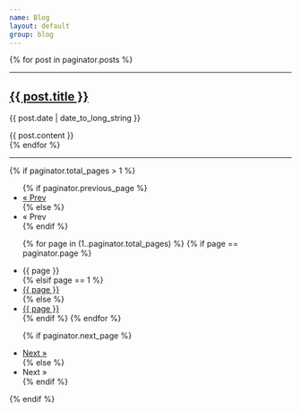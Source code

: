 ```yaml
---
name: Blog
layout: default
group: blog
---
```


<!-- This loops through the paginated posts -->
{% for post in paginator.posts %}
  <hr>
  <h2><a href="{{ post.url }}">{{ post.title }}</a></h2>
  <p class="author">
    <span class="date">{{ post.date | date_to_long_string }}</span>
  </p>
  <div class="content">
    {{ post.content }}
  </div>
{% endfor %}
<hr>

<!-- This makes links to other paginator pages -->
{% if paginator.total_pages > 1 %}
<ul class="pagination">
  {% if paginator.previous_page %}
    <li><a href="{{ paginator.previous_page_path | prepend: site.baseurl | replace: '//', '/' }}">&laquo; Prev</a></li>
  {% else %}
    <li><span>&laquo; Prev</span></li>
  {% endif %}

  {% for page in (1..paginator.total_pages) %}
    {% if page == paginator.page %}
      <li class="active"><span>{{ page }}</span></li>
    {% elsif page == 1 %}
      <li><a href="{{ '/news' | prepend: site.baseurl | replace: '//', '/' }}">{{ page }}</a></li>
    {% else %}
      <li><a href="{{ '/news/page:num' | prepend: site.baseurl | replace: '//', '/' | replace: ':num', page }}">{{ page }}</a></li>
    {% endif %}
  {% endfor %}

  {% if paginator.next_page %}
    <li><a href="{{ paginator.next_page_path | prepend: site.baseurl | replace: '//', '/' }}">Next &raquo;</a></li>
  {% else %}
    <li><span>Next &raquo;</span></li>
  {% endif %}
</ul>
{% endif %}
